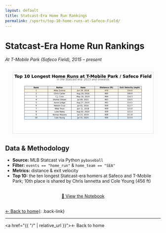 ```yaml
---
layout: default
title: Statcast-Era Home Run Rankings
permalink: /sports/top-10-home-runs-at-Safeco-Field/
---
```


# Statcast-Era Home Run Rankings

_At T-Mobile Park (Safeco Field), 2015 – present_

<div style="text-align:center; margin:2rem 0;">
  <img
    src="/assets/Top_10_Home_runs_Tmobile.png"
    alt="Top 10 Longest Home Runs at T-Mobile Park"
    style="max-width:90%; height:auto; border:1px solid #ddd;"
  >
</div>

## Data & Methodology

- **Source:** MLB Statcast via Python `pybaseball`  
- **Filter:** `events == "home_run"` & `home_team == "SEA"`  
- **Metrics:** distance & exit velocity  
- **Top 10:** the ten longest Statcast-era homers at Safeco and T-Mobile Park; 10th place is shared by Chris Iannetta and Cole Young (456 ft)  

<div style="text-align:center; margin:2rem 0;">
  <a href="/notebooks/top10_home_runs.ipynb" class="btn btn-primary">📓 View the Notebook</a>
</div>

[← Back to home](/){: .back-link}


<hr>

<a href="{{ "/" | relative_url }}">← Back to home</a>

